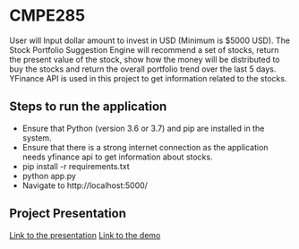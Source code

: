 # CMPE285
User will Input dollar amount to invest in USD (Minimum is $5000 USD). The Stock Portfolio Suggestion Engine will recommend a set of stocks, return the present value of the stock, show how the money will be distributed to buy the stocks and return the overall portfolio trend over the last 5 days. YFinance API is used in this project to get information related to the stocks.

## Steps to run the application
  - Ensure that Python (version 3.6 or 3.7) and pip are installed in the system.
  - Ensure that there is a strong internet connection as the application needs yfinance api to get information about stocks.
  - pip install -r requirements.txt
  - python app.py 
  - Navigate to http://localhost:5000/


## Project Presentation

[Link to the presentation](https://prezi.com/view/Hges7wXjAHUS9KFKTtXJ/)
[Link to the demo](https://youtu.be/_ccuFBxNHuk)


